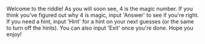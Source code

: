 Welcome to the riddle! As you will soon see, 4 is the magic number. If you think you've figured out why 4 is magic, input 'Answer' to see if you're right. If you need a hint, input 'Hint' for a hint on your next guesses (or the same to turn off the hints). You can also input 'Exit' once you're done. Hope you enjoy!